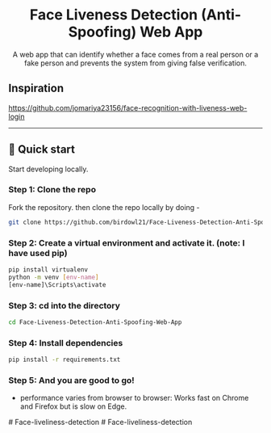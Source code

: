 <center>

# Face Liveness Detection (Anti-Spoofing) Web App

A web app that can identify whether a face comes from a real person or a fake person and prevents the system from giving false verification.

</center>

## Inspiration

https://github.com/jomariya23156/face-recognition-with-liveness-web-login




</center>
<hr>



## :rocket: Quick start

Start developing locally.

### Step 1: Clone the repo

Fork the repository. then clone the repo locally by doing -

```sh
git clone https://github.com/birdowl21/Face-Liveness-Detection-Anti-Spoofing-Web-App.git
```

### Step 2: Create a virtual environment and activate it. (note: I have used pip)

```sh
pip install virtualenv
python -m venv [env-name]
[env-name]\Scripts\activate 
```

### Step 3: cd into the directory

```sh
cd Face-Liveness-Detection-Anti-Spoofing-Web-App
```

### Step 4: Install dependencies

```sh
pip install -r requirements.txt
```
 
### Step 5: And you are good to go!

- performance varies from browser to browser: Works fast on Chrome and Firefox but is slow on Edge.



#   F a c e - l i v e l i n e s s - d e t e c t i o n 
 
 #   F a c e - l i v e l i n e s s - d e t e c t i o n 
 
 
